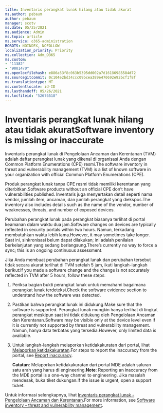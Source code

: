 ```yaml
---
title: Inventaris perangkat lunak hilang atau tidak akurat
ms.author: pebaum
author: pebaum
manager: scotv
ms.date: 05/25/2021
ms.audience: Admin
ms.topic: article
ms.service: o365-administration
ROBOTS: NOINDEX, NOFOLLOW
localization_priority: Priority
ms.collection: Adm_O365
ms.custom:
- "11382"
- "9001470"
ms.openlocfilehash: e886a53f8c063b5395dd002a7d16186985584d72
ms.sourcegitcommit: 0c104e2bd34ccc09bcea389e470692e92bcf1f8f
ms.translationtype: MT
ms.contentlocale: id-ID
ms.lasthandoff: 05/26/2021
ms.locfileid: "52676518"
---
```

# <a name="software-inventory-is-missing-or-inaccurate"></a><span data-ttu-id="d04f9-102">Inventaris perangkat lunak hilang atau tidak akurat</span><span class="sxs-lookup"><span data-stu-id="d04f9-102">Software inventory is missing or inaccurate</span></span>

<span data-ttu-id="d04f9-103">Inventaris perangkat lunak di Pengelolaan Ancaman dan Kerentanan (TVM) adalah daftar perangkat lunak yang dikenal di organisasi Anda dengan Common Platform Enumerations (CPE) resmi.</span><span class="sxs-lookup"><span data-stu-id="d04f9-103">The software inventory in threat and vulnerability management (TVM) is a list of known software in your organization with official Common Platform Enumerations (CPE).</span></span>

<span data-ttu-id="d04f9-104">Produk perangkat lunak tanpa CPE resmi tidak memiliki kerentanan yang diterbitkan.</span><span class="sxs-lookup"><span data-stu-id="d04f9-104">Software products without an official CPE don’t have vulnerabilities published.</span></span> <span data-ttu-id="d04f9-105">Inventaris juga menyertakan detail seperti nama vendor, jumlah item, ancaman, dan jumlah perangkat yang diekspos.</span><span class="sxs-lookup"><span data-stu-id="d04f9-105">The inventory also includes details such as the name of the vendor, number of weaknesses, threats, and number of exposed devices.</span></span>

<span data-ttu-id="d04f9-106">Perubahan perangkat lunak pada perangkat biasanya terlihat di portal keamanan dalam waktu dua jam.</span><span class="sxs-lookup"><span data-stu-id="d04f9-106">Software changes on devices are typically reflected in security portals within two hours.</span></span> <span data-ttu-id="d04f9-107">Namun, terkadang membutuhkan waktu lebih lama.</span><span class="sxs-lookup"><span data-stu-id="d04f9-107">However, it may sometimes take longer.</span></span> <span data-ttu-id="d04f9-108">Saat ini, sinkronisasi belum dapat dilakukan; ini adalah penilaian berkelanjutan yang sedang berlangsung.</span><span class="sxs-lookup"><span data-stu-id="d04f9-108">There’s currently no way to force a sync; this is an ongoing continuous assessment.</span></span>

<span data-ttu-id="d04f9-109">Jika Anda membuat perubahan perangkat lunak dan perubahan tersebut tidak secara akurat terlihat di TVM setelah 5 jam, ikuti langkah-langkah berikut:</span><span class="sxs-lookup"><span data-stu-id="d04f9-109">If you made a software change and the change is not accurately reflected in TVM after 5 hours, follow these steps:</span></span>

1. <span data-ttu-id="d04f9-110">Periksa bagian bukti perangkat lunak untuk memahami bagaimana perangkat lunak terdeteksi.</span><span class="sxs-lookup"><span data-stu-id="d04f9-110">Check the software evidence section to understand how the software was detected.</span></span>
1. <span data-ttu-id="d04f9-111">Pastikan bahwa perangkat lunak ini didukung.</span><span class="sxs-lookup"><span data-stu-id="d04f9-111">Make sure that the software is supported.</span></span> <span data-ttu-id="d04f9-112">Perangkat lunak mungkin hanya terlihat di tingkat perangkat meskipun saat ini tidak didukung oleh Pengelolaan Ancaman dan Kerentanan.</span><span class="sxs-lookup"><span data-stu-id="d04f9-112">Software may be visible only at the device level even if it is currently not supported by threat and vulnerability management.</span></span> <span data-ttu-id="d04f9-113">Namun, hanya data terbatas yang tersedia.</span><span class="sxs-lookup"><span data-stu-id="d04f9-113">However, only limited data is available.</span></span>
1. <span data-ttu-id="d04f9-114">Untuk langkah-langkah melaporkan ketidakakuratan dari portal, lihat [Melaporkan ketidakakuratan](/microsoft-365/security/defender-endpoint/tvm-software-inventory?view=o365-worldwide#report-inaccuracy).</span><span class="sxs-lookup"><span data-stu-id="d04f9-114">For steps to report the inaccuracy from the portal, see [Report inaccuracy](/microsoft-365/security/defender-endpoint/tvm-software-inventory?view=o365-worldwide#report-inaccuracy).</span></span>
   
    <span data-ttu-id="d04f9-115">**Catatan**: Melaporkan ketidakakuratan dari portal MDE adalah saluran satu arah yang harus di engineering.</span><span class="sxs-lookup"><span data-stu-id="d04f9-115">**Note**: Reporting an inaccuracy from the MDE portal is a one-way channel to engineering.</span></span> <span data-ttu-id="d04f9-116">Jika masalah mendesak, buka tiket dukungan.</span><span class="sxs-lookup"><span data-stu-id="d04f9-116">If the issue is urgent, open a support ticket.</span></span>

<span data-ttu-id="d04f9-117">Untuk informasi selengkapnya, lihat [Inventaris perangkat lunak - Pengelolaan Ancaman dan Kerentanan](/microsoft-365/security/defender-endpoint/tvm-software-inventory).</span><span class="sxs-lookup"><span data-stu-id="d04f9-117">For more information, see [Software inventory - threat and vulnerability management](/microsoft-365/security/defender-endpoint/tvm-software-inventory).</span></span>
